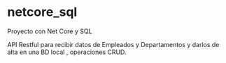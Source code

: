 # netcore_sql
Proyecto con Net Core y SQL 

API Restful para recibir datos de Empleados y Departamentos
y darlos de alta en una BD local , operaciones CRUD.
